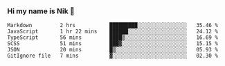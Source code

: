 ### Hi my name is Nik 👋

<!--
**NikDoe/NikDoe** is a ✨ _special_ ✨ repository because its `README.md` (this file) appears on your GitHub profile.

Here are some ideas to get you started:

- 🔭 I’m currently working on ...
- 🌱 I’m currently learning ...
- 👯 I’m looking to collaborate on ...
- 🤔 I’m looking for help with ...
- 💬 Ask me about ...
- 📫 How to reach me: ...
- 😄 Pronouns: ...
- ⚡ Fun fact: ...
-->

<!--START_SECTION:waka-->

```text
Markdown         2 hrs           █████████░░░░░░░░░░░░░░░░   35.46 %
JavaScript       1 hr 22 mins    ██████░░░░░░░░░░░░░░░░░░░   24.12 %
TypeScript       56 mins         ████▒░░░░░░░░░░░░░░░░░░░░   16.69 %
SCSS             51 mins         ███▓░░░░░░░░░░░░░░░░░░░░░   15.15 %
JSON             20 mins         █▒░░░░░░░░░░░░░░░░░░░░░░░   05.93 %
GitIgnore file   7 mins          ▓░░░░░░░░░░░░░░░░░░░░░░░░   02.30 %
```

<!--END_SECTION:waka-->

